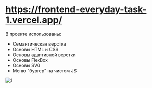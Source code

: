 # https://frontend-everyday-task-1.vercel.app/

В проекте использованы:

 - Семантическая верстка
 - Основы HTML и CSS
 - Основы адаптивной верстки
 - Основы FlexBox
 - Основы SVG
 - Меню "бургер" на чистом JS

![1](https://user-images.githubusercontent.com/84917609/169703974-41771687-f197-4f82-b0ec-f3f9f09a3728.jpg)
